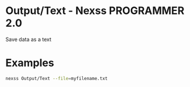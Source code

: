 # Output/Text - Nexss PROGRAMMER 2.0

Save data as a text

# Examples

```sh
nexss Output/Text --file=myfilename.txt
```
